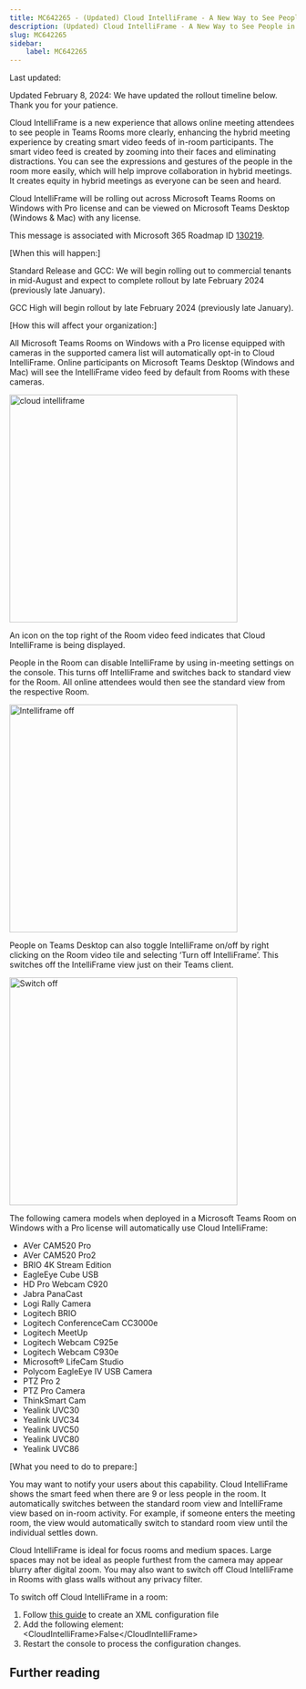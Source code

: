 ```yaml
---
title: MC642265 - (Updated) Cloud IntelliFrame - A New Way to See People in Teams Rooms
description: (Updated) Cloud IntelliFrame - A New Way to See People in Teams Rooms
slug: MC642265
sidebar:
    label: MC642265
---
```



Last updated: 

<p style="">Updated February 8, 2024: We have updated the rollout timeline below. Thank you for your patience.</p><p style="">Cloud IntelliFrame is a new experience that allows online meeting attendees to see people in Teams Rooms more clearly, enhancing the hybrid meeting experience by creating smart video feeds of in-room participants.  The smart video feed is created by zooming into their faces and eliminating distractions. You can see the expressions and gestures of the people in the room more easily, which will help improve collaboration in hybrid meetings. It creates equity in hybrid meetings as everyone can be seen and heard.<br></p><p style="">Cloud IntelliFrame will be rolling out across Microsoft Teams Rooms on Windows with Pro license and can be viewed  on Microsoft Teams Desktop (Windows &amp; Mac) with any license.</p><p style="">This message is associated with Microsoft 365 Roadmap ID <a href="https://www.microsoft.com/microsoft-365/roadmap?filters=&amp;searchterms=130219" target="_blank">130219</a>.&nbsp;</p><p style="">[When this will happen:]</p><p style="">Standard Release and GCC: We will begin rolling out to commercial tenants in mid-August and expect to complete rollout by late February 2024 (previously late January). </p><p style="">GCC High will begin rollout by late February 2024 (previously late January).</p><p style="">[How this will affect your organization:]</p><p style="">All Microsoft Teams Rooms on Windows with a Pro license equipped with cameras in the supported camera list      will automatically opt-in to Cloud IntelliFrame. Online participants on Microsoft Teams Desktop (Windows and Mac) will see the IntelliFrame video feed by default from Rooms with these cameras.&nbsp;</p><p style=""><img src="https://img-prod-cms-rt-microsoft-com.akamaized.net/cms/api/am/imageFileData/RW17aCI?ver=3218" style="width: 400px;" alt="cloud intelliframe"><br></p><p style="">An icon  on the top right of the Room video feed indicates that Cloud IntelliFrame is being displayed.
</p><p style="">People in the Room can disable IntelliFrame by using in-meeting settings on the console. This turns off IntelliFrame and switches back to standard view for the Room. All online attendees would then see the standard view from the respective Room.</p><p style=""> 
</p><p style=""><img src="https://img-prod-cms-rt-microsoft-com.akamaized.net/cms/api/am/imageFileData/RW17Eqj?ver=e690" style="width: 400px;" alt="Intelliframe off"><br></p><p style="">People on Teams Desktop can also toggle IntelliFrame on/off by right clicking on the Room video tile and selecting ‘Turn off IntelliFrame’. This switches off the IntelliFrame view just on their Teams client.</p><p style=""><img src="https://img-prod-cms-rt-microsoft-com.akamaized.net/cms/api/am/imageFileData/RW17aCO?ver=ea26" style="width: 400px;" alt="Switch off"><br></p><p style="">
</p><p style="">The following camera models when deployed  in a Microsoft Teams Room on Windows with a Pro license will automatically use Cloud IntelliFrame:</p><ul><li>AVer CAM520 Pro 
</li><li>AVer CAM520 Pro2 
</li><li>BRIO 4K Stream Edition 
</li><li>EagleEye Cube USB 
</li><li>HD Pro Webcam C920 
</li><li>Jabra PanaCast 
</li><li>Logi Rally Camera 
</li><li>Logitech BRIO 
</li><li>Logitech ConferenceCam CC3000e 
</li><li>Logitech MeetUp 
</li><li>Logitech Webcam C925e 
</li><li>Logitech Webcam C930e 
</li><li>Microsoft® LifeCam Studio 
</li><li>Polycom EagleEye IV USB Camera 
</li><li>PTZ Pro 2 
</li><li>PTZ Pro Camera 
</li><li>ThinkSmart Cam 
</li><li>Yealink UVC30 
</li><li>Yealink UVC34 
</li><li>Yealink UVC50 
</li><li>Yealink UVC80 
</li><li>Yealink UVC86
</li></ul><p style="">[What you need to do to prepare:]</p><p style="">You may want to notify your users about this capability. Cloud IntelliFrame shows the smart feed when there are 9 or less people in the room. It automatically switches between the standard room view and IntelliFrame view based on in-room activity. For example, if someone enters the meeting room, the view would automatically switch to standard room view until the individual settles down. 
</p><p style="">Cloud IntelliFrame is ideal for focus rooms and medium spaces. Large spaces may not be ideal as people furthest from the camera may appear blurry after digital zoom. You may also want to switch off Cloud IntelliFrame in Rooms with glass walls without any privacy filter.  
</p><p style="">To switch off Cloud IntelliFrame in a room: 
</p><ol><li>Follow <a href="https://learn.microsoft.com/microsoftteams/rooms/xml-config-file" target="_blank">this guide</a> to create an XML configuration file
</li><li>Add the following element: &lt;CloudIntelliFrame&gt;False&lt;/CloudIntelliFrame&gt;</li><li>Restart the console to process the configuration changes.</li></ol>

## Further reading
